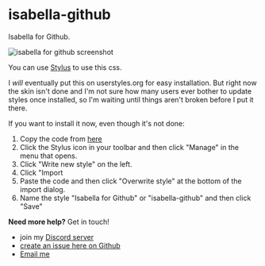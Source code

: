 # isabella-github
Isabella for Github.

![isabella for github screenshot](https://cdn.discordapp.com/attachments/184366948467998720/573541838556758016/unknown.png)

You can use [Stylus](https://add0n.com/stylus.html) to use this css.

I *will* eventually put this on userstyles.org for easy installation. But right now the skin isn't done and I'm not sure how many users ever bother to update styles once installed, so I'm waiting until things aren't broken before I put it there.

If you want to install it now, even though it's not done:

1. Copy the code from [here](https://github.com/isabella-theme/isabella-github/raw/master/isabella-github.css)
2. Click the Stylus icon in your toolbar and then click "Manage" in the menu that opens.
3. Click "Write new style" on the left.
4. Click "Import
5. Paste the code and then click "Overwrite style" at the bottom of the import dialog.
6. Name the style "Isabella for Github" or "isabella-github" and then click "Save"

**Need more help?** Get in touch!
- join my [Discord server](https://discord.gg/ZfDP2ZV)
- [create an issue here on Github](https://github.com/isabella-theme/isabella-github/issues/new)
- [Email me](mailto:jontiamac@gmail.com)
